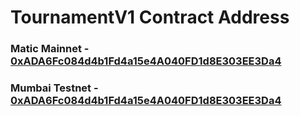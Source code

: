 # TournamentV1 Contract Address 

### Matic Mainnet - [0xADA6Fc084d4b1Fd4a15e4A040FD1d8E303EE3Da4](https://polygonscan.com/address/0xADA6Fc084d4b1Fd4a15e4A040FD1d8E303EE3Da4)  
### Mumbai Testnet - [0xADA6Fc084d4b1Fd4a15e4A040FD1d8E303EE3Da4](https://mumbai.polygonscan.com/address/0xADA6Fc084d4b1Fd4a15e4A040FD1d8E303EE3Da4)  
